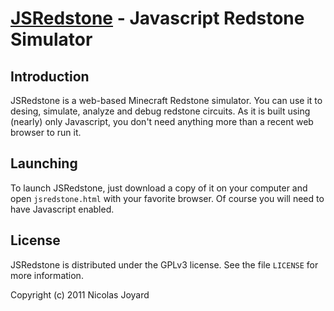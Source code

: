 [JSRedstone](http://github.com/k-o-x/jsredstone) - Javascript Redstone Simulator
================================================================================

Introduction
------------

JSRedstone is a web-based Minecraft Redstone simulator. You can use it to desing, simulate, analyze and debug redstone circuits. As it is built using (nearly) only Javascript, you don't need anything more than a recent web browser to run it.

Launching
---------

To launch JSRedstone, just download a copy of it on your computer and open `jsredstone.html` with your favorite browser. Of course you will need to have Javascript enabled.

License
-------

JSRedstone is distributed under the GPLv3 license. See the file `LICENSE` for more information.

Copyright (c) 2011 Nicolas Joyard

